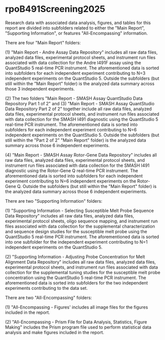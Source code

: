 # rpoB491Screening2025

Research data with associated data analysis, figures, and tables for this report are divided into subfolders related to either the "Main Report", "Supporting Information", or features "All-Encompassing" information. 


There are four "Main Report" folders:

(1) "Main Report - Andre Assay Data Repository" includes all raw data files, analyzed data files, experimental protocol sheets, and instrument run files associated with data collection for the Andre I491F assay using the QuantStudio 5 real-time PCR instrument. The aforementioned data is sorted into subfolders for each independent experiment contributing to N=3 independent experiments on the QuantStudio 5. Outside the subfolders (but still within the "Main Report" folder) is the analyzed data summary across those 3 independent experiments. 

(2) The two folders "Main Report - SMASH Assay QuantStudio Data Repository Part 1 of 2" and (3) "Main Report - SMASH Assay QuantStudio Data Repository Part 2 of 2" together include all raw data files, analyzed data files, experimental protocol sheets, and instrument run files associated with data collection for the SMASH I491 diagnostic using the QuantStudio 5 real-time PCR instrument. The aforementioned data is sorted into subfolders for each independent experiment contributing to N=6 independent experiments on the QuantStudio 5. Outside the subfolders (but still within the "Part 2 of 2" "Main Report" folder) is the analyzed data summary across those 6 independent experiments. 

(4) "Main Report - SMASH Assay Rotor-Gene Data Repository" includes all raw data files, analyzed data files, experimental protocol sheets, and instrument run files associated with data collection for the SMASH I491 diagnostic using the Rotor-Gene Q real-time PCR instrument. The aforementioned data is sorted into subfolders for each independent experiment contributing to N=6 independent experiments on the Rotor-Gene Q. Outside the subfolders (but still within the "Main Report" folder) is the analyzed data summary across those 6 independent experiments. 


There are two "Supporting Information" folders:

(1) "Supporting Information - Selecting Susceptible Melt Probe Sequence Data Repository" includes all raw data files, analyzed data files, experimental protocol sheets, oligo sequence mapping, and instrument run files associated with data collection for the supplemental characterization and sequence design studies for the susceptible melt probe using the QuantStudio 5 real-time PCR instrument. The aforementioned data is sorted into one subfolder for the independent experiment contributing to N=1 independent experiments on the QuantStudio 5. 

(2) "Supporting Information - Adjusting Probe Concentration for Melt Alignment Data Repository" includes all raw data files, analyzed data files, experimental protocol sheets, and instrument run files associated with data collection for the supplemental tuning studies for the susceptible melt probe concentration using the QuantStudio 5 real-time PCR instrument. The aforementioned data is sorted into subfolders for the two independent experiments contributing to the data set.


There are two "All-Encompassing" folders:

(1) "All-Encompassing - Figures' includes all image files for the figures included in the report. 

(2) "All-Encompassing - Prism File for Data Analysis, Statistics, Figure Making" includes the Prism program file used to perform statistical data analysis and make figures included in the report. 

